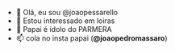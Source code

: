 - 👋 Olá, eu sou @joaopessarello
- 👀 Estou interessado em loiras 
- 💞️ Papai é idolo do PARMERA
- 📫 cola no insta papai (**@joaopedromassaro**)
